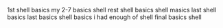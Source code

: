  1st shell basics
my 2-7 basics shell 
 rest shell basics 
shell masics 
last shell basics
last basics
shell basics 
i had enough of shell 
final basics shell 
